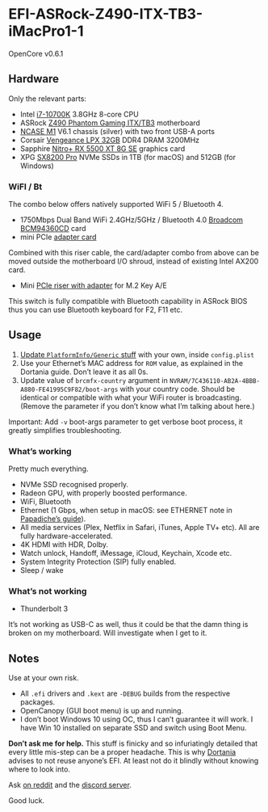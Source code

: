 # EFI-ASRock-Z490-ITX-TB3-iMacPro1-1

OpenCore v0.6.1

## Hardware

Only the relevant parts:

* Intel [i7-10700K](https://ark.intel.com/content/www/us/en/ark/products/199335/intel-core-i7-10700k-processor-16m-cache-up-to-5-10-ghz.html) 3.8GHz 8-core CPU
* ASRock [Z490 Phantom Gaming ITX/TB3](https://www.asrock.com/mb/Intel/Z490%20Phantom%20Gaming-ITXTB3/index.asp) motherboard
* [NCASE M1](https://ncases.com/products/m1) V6.1 chassis (silver) with two front USB-A ports
* Corsair [Vengeance LPX 32GB](https://www.corsair.com/ww/en/Categories/Products/Memory/VENGEANCE-LPX/p/CMK32GX4M2D3200C16) DDR4 DRAM 3200MHz
* Sapphire [Nitro+ RX 5500 XT 8G SE](https://www.sapphiretech.com/en/consumer/nitro-radeon-rx-5500-xt-se-8g-gddr6) graphics card
* XPG [SX8200 Pro](https://www.xpg.com/us/feature/583/) NVMe SSDs in 1TB (for macOS) and 512GB (for Windows)

### WiFI / Bt

The combo below offers natively supported WiFi 5 / Bluetooth 4.

- 1750Mbps Dual Band WiFi 2.4GHz/5GHz / Bluetooth 4.0 [Broadcom BCM94360CD](https://www.aliexpress.com/item/1750Mbps-Dual-Band-WiFi-Bluetooth-Card-2-4GHz-5GHz-BT-4-0-Broadcom-BCM94360CD-Wireless-Module/32974196141.html) card
- mini PCIe [adapter card](https://www.aliexpress.com/item/MINI-PCI-E-Adapter-Converter-to-wireless-wifi-card-BCM94360CD-BCM94331CD-BCM94360CS-BCM94360CS2-module-for-macbook/32256494722.html)

Combined with this riser cable, the card/adapter combo from above can be moved outside the motherboard I/O shroud, instead of existing Intel AX200 card.

- Mini [PCIe riser with adapter](https://www.aliexpress.com/item/BCM94360CD-BCM94360CS2-BCM943224PCIEBT2-Card-To-M-2-Key-A-E-Cable-For-Mac-OS-and-and/4000286967003.html) for M.2 Key A/E

This switch is fully compatible with Bluetooth capability in ASRock BIOS thus you can use Bluetooth keyboard for F2, F11 etc.

## Usage

1. [Update `PlatformInfo/Generic` stuff](https://dortania.github.io/OpenCore-Post-Install/universal/iservices.html#generate-a-new-serial) with your own, inside `config.plist`
2. Use your Ethernet’s MAC address for `ROM` value, as explained in the Dortania guide. Don’t leave it as all 0s.
3. Update value of `brcmfx-country` argument in `NVRAM/7C436110-AB2A-4BBB-A880-FE41995C9F82/boot-args` with your country code. Should be identical or compatible with what your WiFi router is broadcasting. (Remove the parameter if you don’t know what I’m talking about here.)

Important: Add `-v` boot-args parameter to get verbose boot process, it greatly simplifies troubleshooting.

### What’s working

Pretty much everything.

- NVMe SSD recognised properly.
- Radeon GPU, with properly boosted performance.
- WiFi, Bluetooth
- Ethernet (1 Gbps, when setup in macOS: see ETHERNET note in [Papadiche’s guide](https://www.reddit.com/r/hackintosh/comments/i3pega/z490_itx_guide/)).
- All media services (Plex, Netflix in Safari, iTunes, Apple TV+ etc). All are fully hardware-accelerated.
- 4K HDMI with HDR, Dolby.
- Watch unlock, Handoff, iMessage, iCloud, Keychain, Xcode etc.
- System Integrity Protection (SIP) fully enabled.
- Sleep / wake

### What’s not working

- Thunderbolt 3

It’s not working as USB-C as well, thus it could be that the damn thing is broken on my motherboard. Will investigate when I get to it.

## Notes

Use at your own risk. 

- All `.efi` drivers and `.kext` are `-DEBUG` builds from the respective packages. 
- OpenCanopy (GUI boot menu) is up and running.
- I don’t boot Windows 10 using OC, thus I can’t guarantee it will work. I have Win 10 installed on separate SSD and switch using Boot Menu.

**Don’t ask me for help.** This stuff is finicky and so infuriatingly detailed that every little mis-step can be a proper headache. This is why [Dortania](https://dortania.github.io) advises to not reuse anyone’s EFI. At least not do it blindly without knowing where to look into. 

Ask [on reddit](https://www.reddit.com/r/hackintosh/) and the [discord server](https://discord.gg/Wxam8aH).

Good luck.